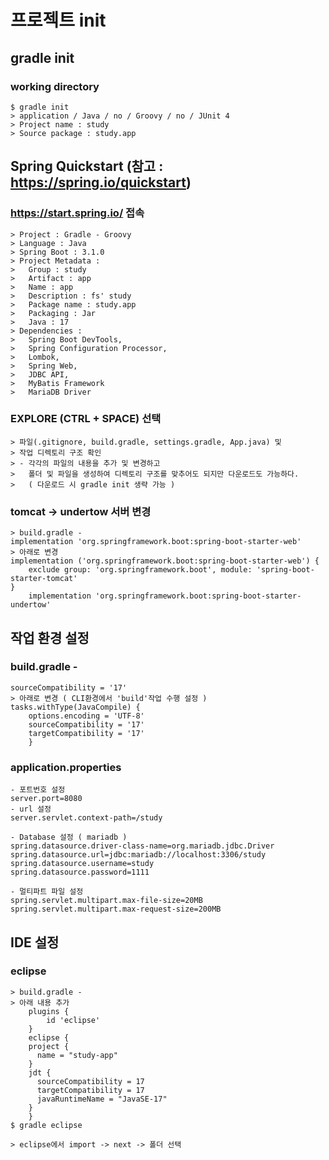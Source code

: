 # 프로젝트 init

## gradle init
### working directory
	$ gradle init
	> application / Java / no / Groovy / no / JUnit 4
	> Project name : study
	> Source package : study.app

## Spring Quickstart (참고 : https://spring.io/quickstart)
### https://start.spring.io/ 접속

	> Project : Gradle - Groovy
	> Language : Java
	> Spring Boot : 3.1.0
	> Project Metadata :
	>	Group : study
	>	Artifact : app
	>	Name : app
	>	Description : fs' study
	>	Package name : study.app
	>	Packaging : Jar
	>	Java : 17
	> Dependencies : 
	>	Spring Boot DevTools,
	>	Spring Configuration Processor,
	>	Lombok,
	>	Spring Web,
	>	JDBC API,
	>	MyBatis Framework
	>	MariaDB Driver
	
### EXPLORE (CTRL + SPACE) 선택
	> 파일(.gitignore, build.gradle, settings.gradle, App.java) 및 
	> 작업 디렉토리 구조 확인
	> - 각각의 파일의 내용을 추가 및 변경하고
	>	폴더 및 파일을 생성하여 디렉토리 구조를 맞추어도 되지만 다운로드도 가능하다.
	>	( 다운로드 시 gradle init 생략 가능 )

### tomcat -> undertow 서버 변경
	> build.gradle -  
	implementation 'org.springframework.boot:spring-boot-starter-web'
	> 아래로 변경
  	implementation ('org.springframework.boot:spring-boot-starter-web') {
    	exclude group: 'org.springframework.boot', module: 'spring-boot-starter-tomcat'
  	}
		implementation 'org.springframework.boot:spring-boot-starter-undertow'

## 작업 환경 설정
### build.gradle -
	sourceCompatibility = '17'
	> 아래로 변경 ( CLI환경에서 'build'작업 수행 설정 )
	tasks.withType(JavaCompile) {
    	options.encoding = 'UTF-8' 
    	sourceCompatibility = '17'
    	targetCompatibility = '17'
		}
### application.properties
	- 포트번호 설정
	server.port=8080
	- url 설정
	server.servlet.context-path=/study

	- Database 설정 ( mariadb )
	spring.datasource.driver-class-name=org.mariadb.jdbc.Driver
	spring.datasource.url=jdbc:mariadb://localhost:3306/study
	spring.datasource.username=study
	spring.datasource.password=1111

	- 멀티파트 파일 설정
	spring.servlet.multipart.max-file-size=20MB
	spring.servlet.multipart.max-request-size=200MB
	

## IDE 설정
### eclipse 
	> build.gradle -
	> 아래 내용 추가
		plugins {
			id 'eclipse'
		}
		eclipse {
    	project {
      	  name = "study-app"
    	}
    	jdt {  
    	  sourceCompatibility = 17
    	  targetCompatibility = 17
    	  javaRuntimeName = "JavaSE-17"
    	}
		}
	$ gradle eclipse

	> eclipse에서 import -> next -> 폴더 선택
